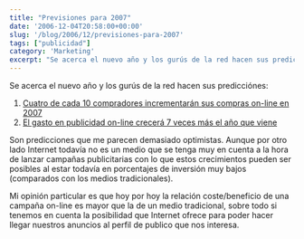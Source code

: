 ```yaml
---
title: "Previsiones para 2007"
date: '2006-12-04T20:58:00+00:00'
slug: '/blog/2006/12/previsiones-para-2007'
tags: ["publicidad"]
category: 'Marketing'
excerpt: "Se acerca el nuevo año y los gurús de la red hacen sus predicciónes:1. [Cuatro de cada 10 compradores incrementarán sus compras on-line en 2007]("
---
```

Se acerca el nuevo año y los gurús de la red hacen sus predicciónes:

1. [Cuatro de cada 10 compradores incrementarán sus compras on-line en 2007](http://www.marketingvox.com/archives/2006/12/04/four-of-ten-online-shoppers-to-up-spending/)
2. [El gasto en publicidad on-line crecerá 7 veces más el año que viene](http://www.marketingvox.com/archives/2006/12/04/online-ad-spend-growth-seven-times-overall-ad-markets/)

Son predicciones que me parecen demasiado optimistas. Aunque por otro lado Internet todavía no es un medio que se tenga muy en cuenta a la hora de lanzar campañas publicitarias con lo que estos crecimientos pueden ser posibles al estar todavía en porcentajes de inversión muy bajos (comparados con los medios tradicionales).

Mi opinión particular es que hoy por hoy la relación coste/beneficio de una campaña on-line es mayor que la de un medio tradicional, sobre todo si tenemos en cuenta la posibilidad que Internet ofrece para poder hacer llegar nuestros anuncios al perfil de publico que nos interesa.

